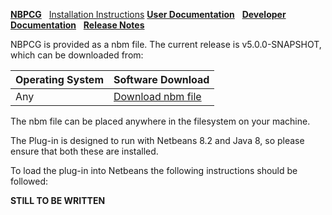[**NBPCG**](index.md)&nbsp;&nbsp;
[Installation Instructions](install.html)
[**User Documentation**](user.html)&nbsp;&nbsp;
[**Developer Documentation**](developer.html)&nbsp;&nbsp;
[**Release Notes**](release.html)

NBPCG is provided as a nbm file.  The current release is v5.0.0-SNAPSHOT, which can be downloaded from:

| Operating System | Software Download |  
|:-------------------|:--------------|
| Any | [Download nbm file](http://www.rlinsdale.org.uk/repository/uk/theretiredprogrammer/nbpcg/5.0.0-SNAPSHOT/nbpcg-5.0.0-SNAPSHOT.nbm) |

The nbm file can be placed anywhere in the filesystem on your machine.

The Plug-in is designed to run with Netbeans 8.2 and Java 8, so please ensure that both these
are installed.
                
To load the plug-in into Netbeans the following instructions should be followed:
      
**STILL TO BE WRITTEN**
